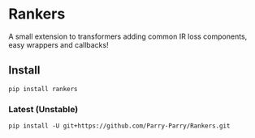 # Rankers
A small extension to transformers adding common IR loss components, easy wrappers and callbacks!

## Install 
```
pip install rankers
```
### Latest (Unstable)
```
pip install -U git+https://github.com/Parry-Parry/Rankers.git
```
